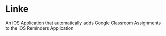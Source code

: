 # Linke
An iOS Application that automatically adds Google Classroom Assignments to the iOS Reminders Application
